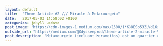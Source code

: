 ```yaml
---
layout: default
title:  "Theme Article #2 /// Miracle à Metaxourgeio"
date:   2017-05-03 14:58:02 +0100
categories: jekyll update
post_image: "https://cdn-images-1.medium.com/max/1600/1*K38ESb53ZLVd16zJL0J83Q.png"
outside_url: "https://medium.com/@Odysseeprod/theme-article-2-miracle-%C3%A0-metaxourgeio-b61024fddcab"
post_description: "Metaxourgeio (incluant Kerameikos) est un quartier central d’Athènes qui subit à la fois les conséquences de l’immigration, de la ségrégation sociale et de la gentrification. Depuis son incorporation dans le tissu urbain au 19ème siècle, jusqu’à aujourd’hui, le quartier a accueilli des vagues successives d’immigration et d’émigration. Ces dernières années, Metaxourgeio a particulièrement attiré l’attention du monde culturel, social et académique, suite aux différents problèmes sociaux et à la pression croissante de l’immigration."
---
```

